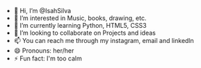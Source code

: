 - 👋 Hi, I’m @IsahSilva
- 👀 I’m interested in Music, books, drawing, etc.
- 🌱 I’m currently learning Python, HTML5, CSS3
- 💞️ I’m looking to collaborate on Projects and ideas
- 📫 You can reach me through my instagram, email and linkedln
- 😄 Pronouns: her/her
- ⚡ Fun fact: I'm too calm

<!---
IsahSilva/IsahSilva is a ✨ special ✨ repository because its `README.md` (this file) appears on your GitHub profile.
You can click the Preview link to take a look at your changes.
--->
